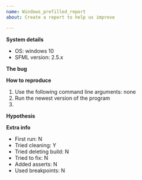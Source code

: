 ```yaml
---
name: Windows_prefilled_report
about: Create a report to help us improve

---
```


**System details**
- OS: windows 10
- SFML version: 2.5.x

**The bug**
<description of what goes wrong>

**How to reproduce**
1. Use the following command line arguments: none
2. Run the newest version of the program
3. <step to reproduce>
<more steps needed to reproduce>

**Hypothesis**
<where you think it goes wrong in the code>

**Extra info**
- First run: N
- Tried cleaning: Y
- Tried deleting build: N
- Tried to fix: N
- Added asserts: N
- Used breakpoints: N
